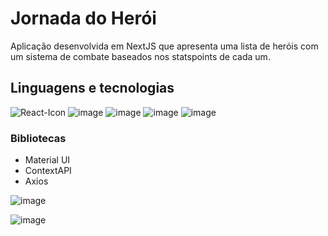 # Jornada do Herói

Aplicação desenvolvida em NextJS que apresenta uma lista de heróis com um sistema de combate baseados nos statspoints de cada um.

## Linguagens e tecnologias

![React-Icon](https://shields.io/badge/react-black?logo=react&style=for-the-badge)
![image](https://img.shields.io/badge/next.js-000000?style=for-the-badge&logo=nextdotjs&logoColor=white)
![image](https://shields.io/badge/JavaScript-F7DF1E?logo=JavaScript&logoColor=000&style=for-the-badge)
![image](https://img.shields.io/badge/HTML5-E34F26?style=for-the-badge&logo=html5&logoColor=white)
![image](https://img.shields.io/badge/CSS3-1572B6?style=for-the-badge&logo=css3&logoColor=white)

### Bibliotecas

- Material UI
- ContextAPI
- Axios


![image](https://github.com/davimcostaa/jornada-do-heroi/assets/92067624/5e325450-b1d0-4449-aee4-06de7bc335c2)

![image](https://github.com/davimcostaa/jornada-do-heroi/assets/92067624/14aee50c-c726-4ed8-8414-63dd32c682f1)

